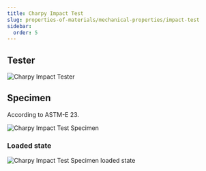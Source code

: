 ```yaml
---
title: Charpy Impact Test
slug: properties-of-materials/mechanical-properties/impact-test
sidebar:
  order: 5
---
```


## Tester

![Charpy Impact Tester](/props/charpy-impact-tester.jpg)

## Specimen

According to ASTM-E 23.

![Charpy Impact Test Specimen](/props/charpy-impact-test-specimen.jpg)

### Loaded state

![Charpy Impact Test Specimen loaded state](/props/charpy-impact-test-load.jpg)
